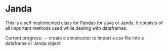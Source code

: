 # Janda 

This is a self implemented class for Pandas for Java or Janda. 
It consists of all important methods used while dealing with dataframes. 

Current progress: 
    -- create a constructor to import a csv file into a dataframe or Janda object